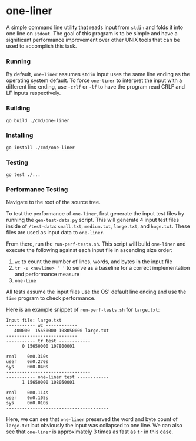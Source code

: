 # one-liner

A simple command line utility that reads input from `stdin` and folds it into one line on `stdout`. The goal of this program is to be simple and have a significant performance improvement over other UNIX tools that can be used to accomplish this task.

### Running

By default, `one-liner` assumes `stdin` input uses the same line ending as the operating system default. To force `one-liner` to interpret the input with a different line ending, use `-crlf` or `-lf` to have the program read CRLF and LF inputs respectively.

### Building

`go build ./cmd/one-liner`

### Installing

`go install ./cmd/one-liner`

### Testing

`go test ./...`

### Performance Testing

Navigate to the root of the source tree.

To test the performance of `one-liner`, first generate the input test files by running the `gen-test-data.py` script. This will generate 4 input test files inside of `/test-data`: `small.txt`, `medium.txt`, `large.txt`, and `huge.txt`. These files are used as input data to `one-liner`.

From there, run the `run-perf-tests.sh`. This script will build `one-liner` and execute the following against each input file in ascending size order:

1. `wc` to count the number of lines, words, and bytes in the input file
2. `tr -s <newline> ' '` to serve as a baseline for a correct implementation and performance measure
3. `one-line`

All tests assume the input files use the OS' default line ending and use the `time` program to check performance.

Here is an example snippet of `run-perf-tests.sh` for `large.txt`:

```
Input file: large.txt
----------- wc ------------
   400000  15650000 108050000 large.txt
---------------------------
----------- tr test ------------
      0 15650000 107800001

real    0m0.310s
user    0m0.270s
sys     0m0.040s
--------------------------------
----------- one-liner test ------------
      1 15650000 108050001

real    0m0.114s
user    0m0.105s
sys     0m0.010s
---------------------------------------
```

Here, we can see that `one-liner` preserved the word and byte count of `large.txt` but obviously the input was collapsed to one line. We can also see that `one-liner` is approximately 3 times as fast as `tr` in this case.


